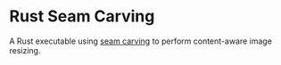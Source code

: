 # Rust Seam Carving

A Rust executable using [seam carving](https://www.win.tue.nl/~wstahw/edu/2IV05/seamcarving.pdf) to perform content-aware image resizing.
